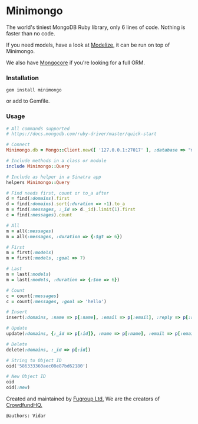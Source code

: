 # Minimongo
The world's tiniest MongoDB Ruby library, only 6 lines of code. Nothing is faster than no code.

If you need models, have a look at [Modelize,](https://github.com/fugroup/modelize) it can be run on top of Minimongo.

We also have [Mongocore](https://github.com/fugroup/mongocore) if you're looking for a full ORM.

### Installation
```
gem install minimongo
```
or add to Gemfile.

### Usage
```ruby
# All commands supported
# https://docs.mongodb.com/ruby-driver/master/quick-start

# Connect
Minimongo.db = Mongo::Client.new([ '127.0.0.1:27017' ], :database => "minimongo")

# Include methods in a class or module
include Minimongo::Query

# Include as helper in a Sinatra app
helpers Minimongo::Query

# Find needs first, count or to_a after
d = find(:domains).first
d = find(:domains).sort(:duration => -1).to_a
m = find(:messages, :_id => d._id).limit(1).first
c = find(:messages).count

# All
m = all(:messages)
m = all(:messages, :duration => {:$gt => 6})

# First
m = first(:models)
m = first(:models, :goal => 7)

# Last
m = last(:models)
m = last(:models, :duration => {:$ne => 6})

# Count
c = count(:messages)
c = count(:messages, :goal => 'hello')

# Insert
insert(:domains, :name => p[:name], :email => p[:email], :reply => p[:reply])

# Update
update(:domains, {:_id => p[:id]}, :name => p[:name], :email => p[:email])

# Delete
delete(:domains, :_id => p[:id])

# String to Object ID
oid('586333360aec08e87bd62180')

# New Object ID
oid
oid(:new)

```

Created and maintained by [Fugroup Ltd.](https://www.fugroup.net) We are the creators of [CrowdfundHQ.](https://crowdfundhq.com)

`@authors: Vidar`
